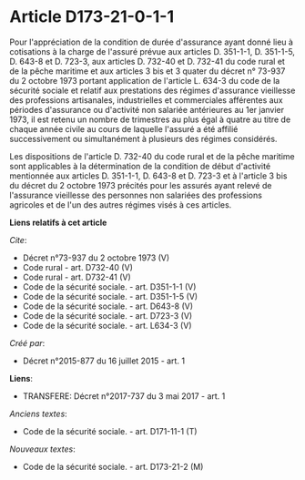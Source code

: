 # Article D173-21-0-1-1

Pour l'appréciation de la condition de durée d'assurance ayant donné lieu à cotisations à la charge de l'assuré prévue aux
articles D. 351-1-1, D. 351-1-5, D. 643-8 et D. 723-3, aux articles D. 732-40 et D. 732-41 du code rural et de la pêche
maritime et aux articles 3 bis et 3 quater du décret n° 73-937 du 2 octobre 1973 portant application de l'article L. 634-3 du
code de la sécurité sociale et relatif aux prestations des régimes d'assurance vieillesse des professions artisanales,
industrielles et commerciales afférentes aux périodes d'assurance ou d'activité non salariée antérieures au 1er janvier 1973,
il est retenu un nombre de trimestres au plus égal à quatre au titre de chaque année civile au cours de laquelle l'assuré a
été affilié successivement ou simultanément à plusieurs des régimes considérés. 

Les dispositions de l'article D. 732-40 du code rural et de la pêche maritime sont applicables à la détermination de la
condition de début d'activité mentionnée aux articles D. 351-1-1, D. 643-8 et D. 723-3 et à l'article 3 bis du décret du 2
octobre 1973 précités pour les assurés ayant relevé de l'assurance vieillesse des personnes non salariées des professions
agricoles et de l'un des autres régimes visés à ces articles.

**Liens relatifs à cet article**

_Cite_:

  - Décret n°73-937 du 2 octobre 1973 (V)
  - Code rural - art. D732-40 (V)
  - Code rural - art. D732-41 (V)
  - Code de la sécurité sociale. - art. D351-1-1 (V)
  - Code de la sécurité sociale. - art. D351-1-5 (V)
  - Code de la sécurité sociale. - art. D643-8 (V)
  - Code de la sécurité sociale. - art. D723-3 (V)
  - Code de la sécurité sociale. - art. L634-3 (V)

_Créé par_:

  - Décret n°2015-877 du 16 juillet 2015 - art. 1

**Liens**:

  - TRANSFERE: Décret n°2017-737 du 3 mai 2017 - art. 1

_Anciens textes_:

  - Code de la sécurité sociale. - art. D171-11-1 (T)

_Nouveaux textes_:

  - Code de la sécurité sociale. - art. D173-21-2 (M)
